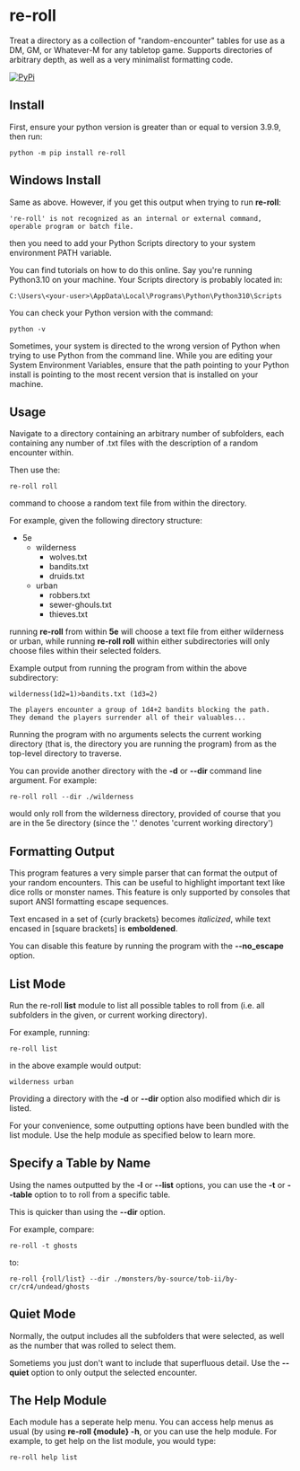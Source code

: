 # re-roll

Treat a directory as a collection of "random-encounter" tables for use as a DM, GM, or Whatever-M for any tabletop game.
Supports directories of arbitrary depth, as well as a very minimalist formatting code.

[![PyPi](https://img.shields.io/badge/PyPI-v0.1.0-blue.svg)](https://pypi.org/project/re-roll/)

## Install

First, ensure your python version is greater than or equal to version 3.9.9, then run:

```
python -m pip install re-roll
```

## Windows Install

Same as above. However, if you get this output when trying to run **re-roll**:
```
're-roll' is not recognized as an internal or external command, operable program or batch file.
```

then you need to add your Python Scripts directory to your system environment PATH variable.

You can find tutorials on how to do this online. Say you're running Python3.10 on your machine. Your Scripts directory
is probably located in:
```
C:\Users\<your-user>\AppData\Local\Programs\Python\Python310\Scripts
```

You can check your Python version with the command:
```
python -v
```

Sometimes, your system is directed to the wrong version of Python when trying to use Python from the command line.
While you are editing your System Environment Variables, ensure that the path pointing to your Python install
is pointing to the most recent version that is installed on your machine.

## Usage

Navigate to a directory containing an arbitrary number of subfolders, each containing any number of .txt files with
the description of a random encounter within.

Then  use the:
```
re-roll roll
```
command to choose a random text file from within the directory.

For example, given the following directory structure:

* 5e
	* wilderness
		* wolves.txt
		* bandits.txt
		* druids.txt
	* urban
		* robbers.txt
		* sewer-ghouls.txt
		* thieves.txt

running **re-roll** from within **5e** will choose a text file from either wilderness or urban, while running
**re-roll roll** within either subdirectories will only choose files within their selected folders.

Example output from running the program from within the above subdirectory:
```
wilderness(1d2=1)>bandits.txt (1d3=2)

The players encounter a group of 1d4+2 bandits blocking the path.
They demand the players surrender all of their valuables...
```

Running the program with no arguments selects the current working directory (that is, the directory you are running the program) from as the
top-level directory to traverse.

You can provide another directory with the **-d** or **--dir** command line argument. For example:
```
re-roll roll --dir ./wilderness
```

would only roll from the wilderness directory, provided of course that you are in the 5e directory (since the '.' denotes 'current working directory')

## Formatting Output

This program features a very simple parser that can format the output of your random encounters. This can
be useful to highlight important text like dice rolls or monster names. This feature is only supported by
consoles that suport ANSI formatting escape sequences.

Text encased in a set of {curly brackets} becomes *italicized*, while text encased in \[square brackets\] is **emboldened**.

You can disable this feature by running the program with the **--no_escape** option.

## List Mode

Run the re-roll **list** module to list all possible tables to roll from (i.e. all subfolders in the given, or
current working directory).

For example, running:
```
re-roll list
```

in the above example would output:
```
wilderness urban
```

Providing a directory with the **-d** or **--dir** option also modified which dir is listed.

For your convenience, some outputting options have been bundled with the list module. Use the help module as specified below to learn more.

## Specify a Table by Name

Using the names outputted by the **-l** or **--list** options, you can use the **-t** or **--table** option to to roll from a specific
table.

This is quicker than using the **--dir** option.

For example, compare:
```
re-roll -t ghosts
```

to:
```
re-roll {roll/list} --dir ./monsters/by-source/tob-ii/by-cr/cr4/undead/ghosts
```

## Quiet Mode
Normally, the output includes all the subfolders that were selected, as well as the number that was rolled to select them.

Sometiems you just don't want to include that superfluous detail. Use the **--quiet** option to only output the selected encounter.

## The Help Module

Each module has a seperate help menu. You can access help menus as usual (by using **re-roll {module} -h**, or you can use the help module.
For example, to get help on the list module, you would type:

```
re-roll help list
```
